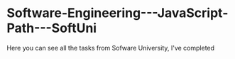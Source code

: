 # Software-Engineering---JavaScript-Path---SoftUni
 Here you can see all the tasks from Sofware University, I've completed
